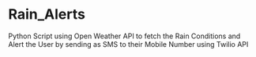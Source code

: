 # Rain_Alerts
Python Script using Open Weather API to fetch the Rain Conditions and Alert the User by sending as SMS to their Mobile Number using Twilio API
